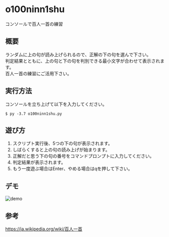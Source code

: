 # o100ninn1shu
コンソールで百人一首の練習

## 概要
ランダムに上の句が読み上げられるので、正解の下の句を選んで下さい。<br>
判定結果とともに、上の句と下の句を判別できる最小文字が合わせて表示されます。<br>
百人一首の練習にご活用下さい。

## 実行方法
コンソールを立ち上げて以下を入力してください。
```
$ py -3.7 o100ninn1shu.py
```

## 遊び方
 1. スクリプト実行後、5つの下の句が表示されます。
 2. しばらくすると上の句の読み上げが始まります。
 3. 正解だと思う下の句の番号をコマンドプロンプトに入力してください。
 4. 判定結果が表示されます。
 5. もう一度遊ぶ場合はEnter、やめる場合はqを押して下さい。

## デモ
![demo](https://raw.githubusercontent.com/y-tetsu/o100ninn1shu/master/images/demo2.gif)

## 参考
https://ja.wikipedia.org/wiki/百人一首
